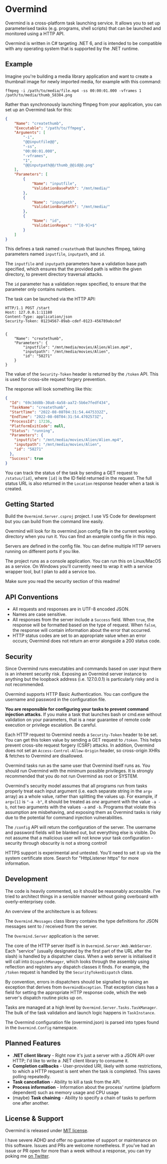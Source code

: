 # Overmind

Overmind is a cross-platform task launching service. It allows you to set up parameterised tasks (e.g. programs, shell scripts) that can be launched and monitored using a HTTP API.

Overmind is written in C# targeting .NET 6, and is intended to be compatible with any operating system that is supported by the .NET runtime.

## Example

Imagine you're building a media library application and want to create a thumbnail image for newly imported media, for example with this command:

`ffmpeg -i /path/to/media/file.mp4 -ss 00:00:01.000 -vframes 1 /path/to/media/thumb_58384.png`

Rather than synchronously launching ffmpeg from your application, you can set up an Overmind task for this:

```json
{
	"Name": "createthumb",
	"Executable": "/path/to/ffmpeg",
	"Arguments": [
		"-i",
        "@@inputfile@@",
        "-ss",
        "00:00:01.000",
        "-vframes",
        "1",
        "@@inputpath@@/thumb_@@id@@.png"
	],
	"Parameters": [
		{
			"Name": "inputfile",
			"ValidationBasePath": "/mnt/media/"
		},
        {
            "Name": "inputpath",
			"ValidationBasePath": "/mnt/media/"
        },
        {
            "Name": "id",
            "ValidationRegex": "^[0-9]+$"
        }
	]
}
```

This defines a task named `createthumb` that launches ffmpeg, taking parameters named `inputfile`, `inputpath`, and `id`.

The `inputfile` and `inputpath` parameters have a validation base path specified, which ensures that the provided path is within the given directory, to prevent directory traversal attacks.

The `id` parameter has a validation regex specified, to ensure that the parameter only contains numbers.

The task can be launched via the HTTP API:

```http
HTTP/1.1 POST /start
Host: 127.0.0.1:11180
Content-Type: application/json
Security-Token: 01234567-89ab-cdef-0123-456789abcdef


{
    "Name": "createthumb",
    "Parameters": {
    	"inputfile": "/mnt/media/movies/Alien/Alien.mp4",
    	"inputpath": "/mnt/media/movies/Alien",
    	"id": "58271"
    }
}
```

The value of the `Security-Token` header is returned by the `/token` API. This is used for cross-site request forgery prevention.

The response will look something like this:

```json
{
  "Id": "69c3dd8b-30a8-4a58-aa72-5b6e7fedf434",
  "TaskName": "createthumb",
  "StartTime": "2022-08-08T04:31:54.4475332Z",
  "EndTime": "2022-08-08T04:31:54.4702573Z",
  "ProcessId": 17236,
  "PlatformExitCode": null,
  "Status": "running",
  "Parameters": {
    "inputfile": "/mnt/media/movies/Alien/Alien.mp4",
    "inputpath": "/mnt/media/movies/Alien",
    "id": "58271"
  },
  "Success": true
}
```

You can track the status of the task by sending a GET request to `/status/[id]`, where `[id]` is the ID field returned in the request. The full status URL is also returned in the `Location` response header when a task is created.

## Getting Started

Build the `Overmind.Server.csproj` project. I use VS Code for development but you can build from the command line easily.

Overmind will look for its overmind.json config file in the current working directory when you run it. You can find an example config file in this repo.

Servers are defined in the config file. You can define multiple HTTP servers running on different ports if you like.

The project runs as a console application. You can run this on Linux/MacOS as a service. On Windows you'll currently need to wrap it with a service wrapper tool, but I plan to add a service too.

Make sure you read the security section of this readme!

## API Conventions

- All requests and responses are in UTF-8 encoded JSON.
- Names are case sensitive.
- All responses from the server include a `Success` field. When `true`, the response will be formatted based on the type of request. When `false`, the response will contain information about the error that occurred.
- HTTP status codes are set to an appropriate value when an error occurs; Overmind does not return an error alongside a 200 status code.

## Security

Since Overmind runs executables and commands based on user input there is an inherent security risk. Exposing an Overmind server instance to anything but the loopback address (i.e. 127.0.0.1) is particularly risky and is not recommended.

Overmind supports HTTP Basic Authentication. You can configure the username and password in the configuration file.

**You are responsible for configuring your tasks to prevent command injection attacks.** If you make a task that launches bash or cmd.exe without validation on your parameters, that is a near guarantee of remote code execution or privilege escalation. Be careful.

Each HTTP request to Overmind needs a `Security-Token` header to be set. You can get this token value by sending a GET request to `/token`. This helps prevent cross-site request forgery (CSRF) attacks. In addition, Overmind does not set an `Access-Control-Allow-Origin` header, so cross-origin XHRs & fetches to Overmind are disallowed.

Overmind tasks run as the same user that Overmind itself runs as. You should run Overmind with the minimum possible privileges. It is strongly recommended that you do not run Overmind as root or SYSTEM.

Overmind's security model assumes that all programs run from tasks properly treat each input argument (i.e. each separate string in the `argv` array) as a whole value, rather than splitting the values up. For example, if `argv[1]` is `"-a -b"`, it should be treated as *one* argument with the value `-a -b`, not two arguments with the values `-a` and `-b`. Programs that violate this assumption are misbehaving, and exposing them as Overmind tasks is risky due to the potential for command injection vulnerabilities.

The `/config` API will return the configuration of the server. The username and password fields will be blanked out, but everything else is visible. Do not assume that a malicious user will not know your task configuration - security through obscurity is not a strong control!

HTTPS support is experimental and untested. You'll need to set it up via the system certificate store. Search for "HttpListener https" for more information.

## Development

The code is heavily commented, so it should be reasonably accessible. I've tried to architect things in a sensible manner without going overboard with overly-enterprisey code.

An overview of the architecture is as follows:

The `Overmind.Messages` class library contains the type definitions for JSON messages sent to / received from the server.

The `Overmind.Server` application is the server.

The core of the HTTP server itself is in `Overmind.Server.Web.WebServer`. Each "service" (usually designated by the first part of the URL after the slash) is handled by a dispatcher class. When a web server is initialised it will call into `DispatchManager`, which looks through the assembly using reflection and registers any dispatch classes it finds. For example, the `/token` request is handled by the `SecurityTokenDispatch` class.

By convention, errors in dispatchers should be signalled by raising an exception that derives from `OvermindException`. That exception class has a field for setting the appropriate HTTP response code, which the web server's dispatch routine picks up on.

Tasks are managed at a high level by `Overmind.Server.Tasks.TaskManager`. The bulk of the task validation and launch logic happens in `TaskInstance`.

The Overmind configuration file (overmind.json) is parsed into types found in the `Overmind.Config` namespace.

## Planned Features

- **.NET client library** - Right now it's just a server with a JSON API over HTTP; I'd like to write a .NET client library to consume it.
- **Completion callbacks** - User-provided URI, likely with some restrictions, to which a HTTP request is sent when the task is completed. This saves polling repeatedly.
- **Task cancellation** - Ability to kill a task from the API.
- **Process information** - Information about the process' runtime (platform dependent) such as memory usage and CPU usage
- (maybe) **Task chaining** - Ability to specify a chain of tasks to perform one after another.

## License & Support

Overmind is released under [MIT license](LICENSE.md).

I have severe ADHD and offer no guarantee of support or maintenance on this software. Issues and PRs are welcome nonetheless. If you've had an issue or PR open for more than a week without a response, you can try poking me [on Twitter](https://twitter.com/gsuberland).

